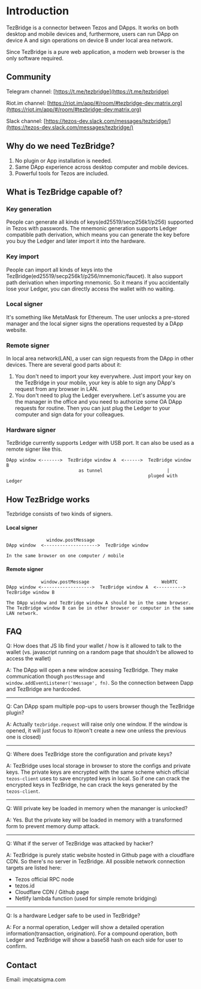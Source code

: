 # Introduction
TezBridge is a connector between Tezos and DApps. It works on both desktop and mobile devices and, furthermore, users can run DApp on device A and sign operations on device B under local area network.

Since TezBridge is a pure web application, a modern web browser is the only software required.

## Community
Telegram channel: [https://t.me/tezbridge](https://t.me/tezbridge)

Riot.im channel: [https://riot.im/app/#/room/#tezbridge-dev:matrix.org](https://riot.im/app/#/room/#tezbridge-dev:matrix.org)

Slack channel: [https://tezos-dev.slack.com/messages/tezbridge/](https://tezos-dev.slack.com/messages/tezbridge/)

## Why do we need TezBridge?
1. No plugin or App installation is needed.
2. Same DApp experience across desktop computer and mobile devices.
3. Powerful tools for Tezos are included.

## What is TezBridge capable of?
### Key generation
People can generate all kinds of keys(ed25519/secp256k1/p256) supported in Tezos with passwords. The mnemonic generation supports Ledger compatible path derivation, which means you can generate the key before you buy the Ledger and later import it into the hardware.

### Key import
People can import all kinds of keys into the TezBridge(ed25519/secp256k1/p256/mnemonic/faucet). It also support path derivation when importing mnemonic. So it means if you accidentally lose your Ledger, you can directly access the wallet with no waiting.

### Local signer
It's something like MetaMask for Ethereum. The user unlocks a pre-stored manager and the local signer signs the operations requested by a DApp website. 

### Remote signer
In local area network(LAN), a user can sign requests from the DApp in other devices. There are several good parts about it:
1. You don't need to import your key everywhere. Just import your key on the TezBridge in your mobile, your key is able to sign any DApp's request from any browser in LAN.
2. You don't need to plug the Ledger everywhere. Let's assume you are the manager in the office and you need to authorize some OA DApp requests for routine. Then you can just plug the Ledger to your computer and sign data for your colleagues.

### Hardware signer
TezBridge currently supports Ledger with USB port. It can also be used as a remote signer like this.
```
DApp window <------->  TezBridge window A  <------>  TezBridge window B
                           as tunnel                        |
                                                     pluged with Ledger
```

## How TezBridge works
Tezbridge consists of two kinds of signers.

#### Local signer
```
               window.postMessage
DApp window  <-------------------->  TezBridge window 

In the same browser on one computer / mobile
```

#### Remote signer
```
             window.postMessage                           WebRTC
DApp window <------------------->  TezBridge window A  <---------->  TezBridge window B

The DApp window and TezBridge window A should be in the same browser.
The TezBridge window B can be in other browser or computer in the same LAN network.
```

## FAQ
Q: How does that JS lib find your wallet / how is it allowed to talk to the wallet (vs. javascript running on a random page that shouldn't be allowed to access the wallet) 

A: The DApp will open a new window acessing TezBridge. They make communication though `postMessage` and `window.addEventListener('message', fn)`. So the connection between Dapp and TezBridge are hardcoded.

---

Q: Can DApp spam multiple pop-ups to users browser though the TezBridge plugin?

A: Actually `tezbridge.request` will raise only one window. If the window is opened, it will just focus to it(won't create a new one unless the previous one is closed)

---

Q: Where does TezBridge store the configuration and private keys?

A: TezBridge uses local storage in browser to store the configs and private keys. The private keys are encrypted with the same scheme which official `tezos-client` uses to save encrypted keys in local. So if one can crack the encrypted keys in TezBridge, he can crack the keys generated by the `tezos-client`.

---

Q: Will private key be loaded in memory when the mananger is unlocked?

A: Yes. But the private key will be loaded in memory with a transformed form to prevent memory dump attack.

---

Q: What if the server of TezBridge was attacked by hacker?

A: TezBridge is purely static website hosted in Github page with a cloudflare CDN. So there's no server in TezBridge. All possible network connection targets are listed here:

* Tezos official RPC node
* tezos.id
* Cloudflare CDN / Github page
* Netlify lambda function (used for simple remote bridging)

--- 

Q: Is a hardware Ledger safe to be used in TezBridge?

A: For a normal operation, Ledger will show a detailed operation information(transaction, origination). For a compound operation, both Ledger and TezBridge will show a base58 hash on each side for user to confirm.


## Contact

Email: im`@`catsigma.com